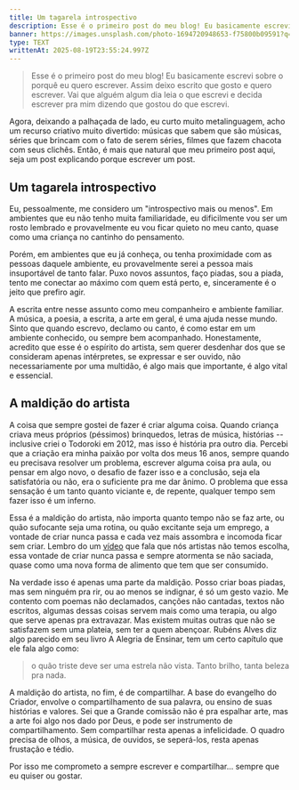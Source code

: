 ```yaml
---
title: Um tagarela introspectivo
description: Esse é o primeiro post do meu blog! Eu basicamente escrevi sobre o porquê eu quero escrever. Assim deixo escrito que gosto e quero escrever, e vai que alguém lê o que escrevi e decida escrever pra mim dizendo que gostou do que escrevi
banner: https://images.unsplash.com/photo-1694720948653-f75800b09591?q=80&w=687&auto=format&fit=crop&ixlib=rb-4.1.0&ixid=M3wxMjA3fDB8MHxwaG90by1wYWdlfHx8fGVufDB8fHx8fA%3D%3D
type: TEXT
writtenAt: 2025-08-19T23:55:24.997Z
---
```


> Esse é o primeiro post do meu blog! Eu basicamente escrevi sobre o porquê eu quero escrever. Assim deixo escrito que gosto e quero escrever. Vai que alguém algum dia leia o que escrevi e decida escrever pra mim dizendo que gostou do que escrevi.

Agora, deixando a palhaçada de lado, eu curto muito metalinguagem, acho um recurso criativo muito divertido: músicas que sabem que são músicas, séries que brincam com o fato de serem séries, filmes que fazem chacota com seus clichês. Então, é mais que natural que meu primeiro post aqui, seja um post explicando porque escrever um post.

## Um tagarela introspectivo

Eu, pessoalmente, me considero um "introspectivo mais ou menos". Em ambientes que eu não tenho muita familiaridade, eu dificilmente vou ser um rosto lembrado e provavelmente eu vou ficar quieto no meu canto, quase como uma criança no cantinho do pensamento.

Porém, em ambientes que eu já conheça, ou tenha proximidade com as pessoas daquele ambiente, eu provavelmente serei a pessoa mais insuportável de tanto falar. Puxo novos assuntos, faço piadas, sou a piada, tento me conectar ao máximo com quem está perto, e, sinceramente é o jeito que prefiro agir.

A escrita entre nesse assunto como meu companheiro e ambiente familiar. A música, a poesia, a escrita, a arte em geral, é uma ajuda nesse mundo. Sinto que quando escrevo, declamo ou canto, é como estar em um ambiente conhecido, ou sempre bem acompanhado. Honestamente, acredito que esse é o espírito do artista, sem querer desdenhar dos que se consideram apenas intérpretes, se expressar e ser ouvido, não necessariamente por uma multidão, é algo mais que importante, é algo vital e essencial.

## A maldição do artista

A coisa que sempre gostei de fazer é criar alguma coisa. Quando criança criava meus próprios (péssimos) brinquedos, letras de música, histórias -- inclusive criei o Todoroki em 2012, mas isso é história pra outro dia. Percebi que a criação era minha paixão por volta dos meus 16 anos, sempre quando eu precisava resolver um problema, escrever alguma coisa pra aula, ou pensar em algo novo, o desafio de fazer isso e a conclusão, seja ela satisfatória ou não, era o suficiente pra me dar ânimo. O problema que essa sensação é um tanto quanto viciante e, de repente, qualquer tempo sem fazer isso é um inferno.

Essa é a maldição do artista, não importa quanto tempo não se faz arte, ou quão sufocante seja uma rotina, ou quão excitante seja um emprego, a vontade de criar nunca passa e cada vez mais assombra e incomoda ficar sem criar. Lembro do um [vídeo](http://youtube.com/watch?v=ZBU3biXLvck) que fala que nós artistas não temos escolha, essa vontade de criar nunca passa e sempre atormenta se não saciada, quase como uma nova forma de alimento que tem que ser consumido.

Na verdade isso é apenas uma parte da maldição. Posso criar boas piadas, mas sem ninguém pra rir, ou ao menos se indignar, é só um gesto vazio. Me contento com poemas não declamados, canções não cantadas, textos não escritos, algumas dessas coisas servem mais como uma terapia, ou algo que serve apenas pra extravazar. Mas existem muitas outras que não se satisfazem sem uma plateia, sem ter a quem abençoar. Rubéns Alves diz algo parecido em seu livro A Alegria de Ensinar, tem um certo capítulo que ele fala algo como:

> o quão triste deve ser uma estrela não vista. Tanto brilho, tanta beleza pra nada.

A maldição do artista, no fim, é de compartilhar. A base do evangelho do Criador, envolve o compartilhamento de sua palavra, ou ensino de suas histórias e valores. Sei que a Grande comissão não é pra espalhar arte, mas a arte foi algo nos dado por Deus, e pode ser instrumento de compartilhamento. Sem compartilhar resta apenas a infelicidade. O quadro precisa de olhos, a música, de ouvidos, se seperá-los, resta apenas frustação e tédio.

Por isso me comprometo a sempre escrever e compartilhar... sempre que eu quiser ou gostar.
